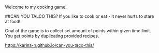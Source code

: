 Welcome to my cooking game!

##CAN YOU TALCO THIS?
If you like to cook or eat - it never hurts to stare at food!

Goal of the game is to collect set amount of points within given time limit.
You get points by duplicating provided recipes.

https://karina-n.github.io/can-you-taco-this/
